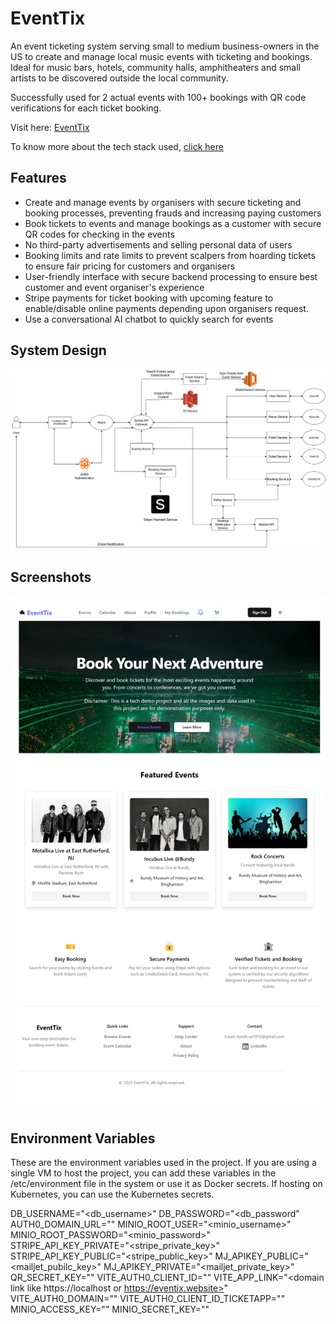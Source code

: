 # EventTix

An event ticketing system serving small to medium business-owners in the US to create and manage local music events with ticketing and bookings. Ideal for music bars, hotels, community halls, amphitheaters and small artists to be discovered outside the local community. 

Successfully used for 2 actual events with 100+ bookings with QR code verifications for each ticket booking.

Visit here: [EventTix](https://eventix.website)

To know more about the tech stack used, [click here](https://eventix.website/about)

## Features

* Create and manage events by organisers with secure ticketing and booking processes, preventing frauds and increasing paying customers
* Book tickets to events and manage bookings as a customer with secure QR codes for checking in the events
* No third-party advertisements and selling personal data of users
* Booking limits and rate limits to prevent scalpers from hoarding tickets to ensure fair pricing for customers and organisers
* User-friendly interface with secure backend processing to ensure best customer and event organiser's experience
* Stripe payments for ticket booking with upcoming feature to enable/disable online payments depending upon organisers request.
* Use a conversational AI chatbot to quickly search for events

## System Design

![system design](https://github.com/harishva2310/EventTix/blob/06eed590642a79d77223ff6dd6868c34e9d88f3d/System%20design.drawio.png)

## Screenshots
![home page](Screenshots/eventix.website_.png)

## Environment Variables

These are the environment variables used in the project. If you are using a single VM to host the project, you can add these variables in the /etc/environment file in the system or use it as Docker secrets. If hosting on Kubernetes, you can use the Kubernetes secrets.

DB_USERNAME="<db_username>"
DB_PASSWORD="<db_password"
AUTH0_DOMAIN_URL="<auth0 domain url from auth0 for backend service>"
MINIO_ROOT_USER="<minio_username>"
MINIO_ROOT_PASSWORD="<minio_password>"
STRIPE_API_KEY_PRIVATE="<stripe_private_key>"
STRIPE_API_KEY_PUBLIC="<stripe_public_key>"
MJ_APIKEY_PUBLIC="<mailjet_pubilc_key>"
MJ_APIKEY_PRIVATE="<mailjet_private_key>"
QR_SECRET_KEY="<create own key to encrypt bookings>"
VITE_AUTH0_CLIENT_ID="<Auth0 client ID for frontend>"
VITE_APP_LINK="<domain link like https://localhost or https://eventix.website>"
VITE_AUTH0_DOMAIN="<Auth0 domain for admin service>"
VITE_AUTH0_CLIENT_ID_TICKETAPP="<Auth0 domain for admin service>"
MINIO_ACCESS_KEY="<Minio access key to access image bucket>"
MINIO_SECRET_KEY="<Minio secret key to access image bucket>"


